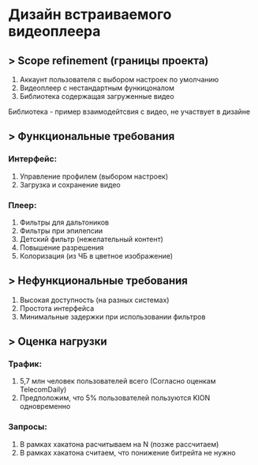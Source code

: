 # Дизайн встраиваемого видеоплеера

## > Scope refinement (границы проекта)

1. Аккаунт пользователя с выбором настроек по умолчанию
2. Видеоплеер с нестандартным функицоналом
3. Библиотека содержащая загруженные видео

Библиотека - пример взаимодейтсвия с видео, не участвует в дизайне

## > Функциональные требования
### Интерфейс:
1. Управление профилем (выбором настроек)
2. Загрузка и сохранение видео

### Плеер:
1. Фильтры для дальтоников
2. Фильтры при эпилепсии
3. Детский фильтр (нежелательный контент)
4. Повышение разрешения
5. Колоризация (из ЧБ в цветное изображение)

## > Нефункциональные требования
1. Высокая доступность (на разных системах)
2. Простота интерфейса
3. Минимальные задержки при использовании фильтров

## > Оценка нагрузки
### Трафик:
1. 5,7 млн человек пользователей всего (Согласно оценкам TelecomDaily)
2. Предположим, что 5% пользователей пользуются KION одновременно

### Запросы:
1. В рамках хакатона расчитываем на N (позже рассчитаем)
2. В рамках хакатона считаем, что понижение битрейта не нужно
